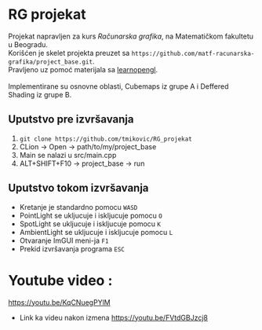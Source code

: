 # RG projekat

Projekat napravljen za kurs *Računarska grafika*, na Matematičkom fakultetu u Beogradu. <br>
Korišćen je skelet projekta preuzet sa `https://github.com/matf-racunarska-grafika/project_base.git`. <br>
Pravljeno uz pomoć materijala sa [learnopengl](https://learnopengl.com/). <br>
<br>
Implementirane su osnovne oblasti, Cubemaps iz grupe A i Deffered Shading iz grupe B.
<br> 


## Uputstvo pre izvršavanja
1. `git clone https://github.com/tmikovic/RG_projekat`
2. CLion -> Open -> path/to/my/project_base
3. Main se nalazi u src/main.cpp
4. ALT+SHIFT+F10 -> project_base -> run


## Uputstvo tokom izvršavanja
- Kretanje je standardno pomocu `WASD`
- PointLight se ukljucuje i iskljucuje pomocu `O`
- SpotLight se ukljucuje i iskljucuje pomocu `K`
- AmbientLight se ukljucuje i iskljucuje pomocu `L`
- Otvaranje ImGUI meni-ja `F1`
- Prekid izvršavanja programa `ESC`

# Youtube video :
https://youtu.be/KqCNuegPYlM 
- Link ka videu nakon izmena
https://youtu.be/FVtdGBJzcj8
